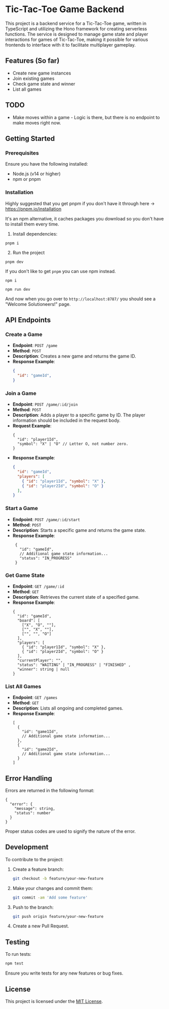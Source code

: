 # Tic-Tac-Toe Game Backend

This project is a backend service for a Tic-Tac-Toe game, written in TypeScript and utilizing the Hono framework for creating serverless functions. The service is designed to manage game state and player interactions for games of Tic-Tac-Toe, making it possible for various frontends to interface with it to facilitate multiplayer gameplay.

## Features (So far)

- Create new game instances
- Join existing games
- Check game state and winner
- List all games

## TODO

- Make moves within a game - Logic is there, but there is no endpoint to make moves right now.

## Getting Started

### Prerequisites

Ensure you have the following installed:
- Node.js (v14 or higher)
- npm or pnpm

### Installation

Highly suggested that you get pnpm if you don't have it through here -> https://pnpm.io/installation

It's an npm alternative, it caches packages you download so you don't have to install them every time.

1. Install dependencies:
```
pnpm i
```
2. Run the project
```
pnpm dev
```

If you don't like to get `pnpm` you can use npm instead.
```
npm i

npm run dev
```

And now when you go over to `http://localhost:8787/` you should see a "Welcome Solutioneers!" page.

## API Endpoints

### Create a Game

- **Endpoint**: `POST /game`
- **Method**: `POST`
- **Description**: Creates a new game and returns the game ID.
- **Response Example**:
  ```json
  {
    "id": "gameId",
  }
  ```

### Join a Game

- **Endpoint**: `POST /game/:id/join`
- **Method**: `POST`
- **Description**: Adds a player to a specific game by ID. The player information should be included in the request body.
- **Request Example**:
  ```
  {
    "id": "player1Id",
    "symbol": "X" | "O" // Letter O, not number zero.
  }
  ```
- **Response Example**:
  ```json
  {
    "id": "gameId",
    "players": [
      { "id": "player1Id", "symbol": "X" },
      { "id": "player2Id", "symbol": "O" }
    ],
  }
  ```

### Start a Game

- **Endpoint**: `POST /game/:id/start`
- **Method**: `POST`
- **Description**: Starts a specific game and returns the game state.
- **Response Example**:
  ```
   {
     "id": "gameId",
     // Additional game state information...
     "status": "IN_PROGRESS"
   }
  ```

### Get Game State

- **Endpoint**: `GET /game/:id`
- **Method**: `GET`
- **Description**: Retrieves the current state of a specified game.
- **Response Example**:
  ```
  {
    "id": "gameId",
    "board": [
      ["X", "O", ""],
      ["", "X", ""],
      ["", "", "O"]
    ],
    "players": [
      { "id": "player1Id", "symbol": "X" },
      { "id": "player2Id", "symbol": "O" }
    ],
    "currentPlayer": "",
    "status": "WAITING" | "IN_PROGRESS" | "FINISHED" ,
    "winner": string | null
  }
  ```

### List All Games

- **Endpoint**: `GET /games`
- **Method**: `GET`
- **Description**: Lists all ongoing and completed games.
- **Response Example**:
  ```
  [
    {
      "id": "game1Id",
      // Additional game state information...
    },
    {
      "id": "game2Id",
      // Additional game state information...
    }
  ]
  ```

## Error Handling

Errors are returned in the following format:

```
{
  "error": {
    "message": string,
    "status": number
  }
}
```

Proper status codes are used to signify the nature of the error.

## Development

To contribute to the project:

1. Create a feature branch:
   ```bash
   git checkout -b feature/your-new-feature
   ```
2. Make your changes and commit them:
   ```bash
   git commit -am 'Add some feature'
   ```
3. Push to the branch:
   ```bash
   git push origin feature/your-new-feature
   ```
4. Create a new Pull Request.

## Testing

To run tests:

```bash
npm test
```

Ensure you write tests for any new features or bug fixes.

## License

This project is licensed under the [MIT License](LICENSE).
